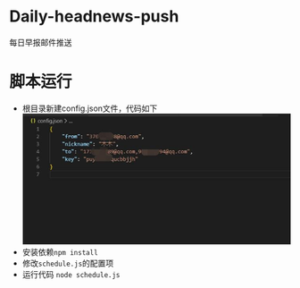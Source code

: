 # Daily-headnews-push
每日早报邮件推送
# 脚本运行
- 根目录新建config.json文件，代码如下
![config.json](./intro.jpg)
- 安装依赖`npm install`
- 修改`schedule.js`的配置项
- 运行代码 `node schedule.js`
